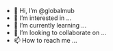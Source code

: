 - 👋 Hi, I’m @globalmub
- 👀 I’m interested in ...
- 🌱 I’m currently learning ...
- 💞️ I’m looking to collaborate on ...
- 📫 How to reach me ...

<!---
globalmub/globalmub is a ✨ special ✨ repository because its `README.md` (this file) appears on your GitHub profile.
You can click the Preview link to take a look at your changes.
--->
